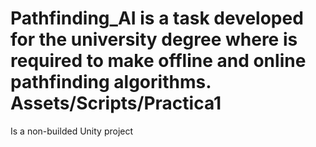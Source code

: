 # Pathfinding_AI is a task developed for the university degree where is required to make offline and online pathfinding algorithms. Assets/Scripts/Practica1

Is a non-builded Unity project
